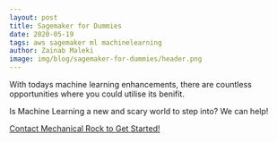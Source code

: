 ```yaml
---
layout: post
title: Sagemaker for Dummies
date: 2020-05-19
tags: aws sagemaker ml machinelearning
author: Zainab Maleki
image: img/blog/sagemaker-for-dummies/header.png
---
```



With todays machine learning enhancements, there are countless opportunities where you could utilise its benifit.


Is Machine Learning a new and scary world to step into? We can help!

[Contact Mechanical Rock to Get Started!](https://www.mechanicalrock.io/lets-get-started)
